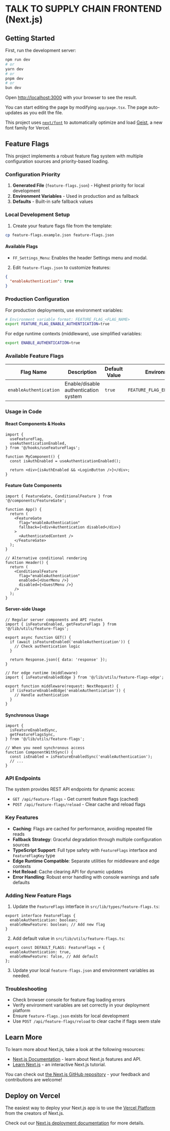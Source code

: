 # TALK TO SUPPLY CHAIN FRONTEND (Next.js)

## Getting Started

First, run the development server:

```bash
npm run dev
# or
yarn dev
# or
pnpm dev
# or
bun dev
```

Open [http://localhost:3000](http://localhost:3000) with your browser to see the result.

You can start editing the page by modifying `app/page.tsx`. The page auto-updates as you edit the file.

This project uses [`next/font`](https://nextjs.org/docs/app/building-your-application/optimizing/fonts) to automatically optimize and load [Geist](https://vercel.com/font), a new font family for Vercel.

## Feature Flags

This project implements a robust feature flag system with multiple configuration sources and priority-based loading.

### Configuration Priority

1. **Generated File** (`feature-flags.json`) - Highest priority for local development
2. **Environment Variables** - Used in production and as fallback
3. **Defaults** - Built-in safe fallback values

### Local Development Setup

1. Create your feature flags file from the template:

```bash
cp feature-flags.example.json feature-flags.json
```

#### Available Flags

- `FF_Settings_Menu`: Enables the header Settings menu and modal.

2. Edit `feature-flags.json` to customize features:

```json
{
  "enableAuthentication": true
}
```

### Production Configuration

For production deployments, use environment variables:

```bash
# Environment variable format: FEATURE_FLAG_<FLAG_NAME>
export FEATURE_FLAG_ENABLE_AUTHENTICATION=true
```

For edge runtime contexts (middleware), use simplified variables:

```bash
export ENABLE_AUTHENTICATION=true
```

### Available Feature Flags

| Flag Name              | Description                          | Default Value | Environment Variable                 |
| ---------------------- | ------------------------------------ | ------------- | ------------------------------------ |
| `enableAuthentication` | Enable/disable authentication system | `true`        | `FEATURE_FLAG_ENABLE_AUTHENTICATION` |

### Usage in Code

#### React Components & Hooks

```tsx
import {
  useFeatureFlag,
  useAuthenticationEnabled,
} from '@/hooks/useFeatureFlags';

function MyComponent() {
  const isAuthEnabled = useAuthenticationEnabled();

  return <div>{isAuthEnabled && <LoginButton />}</div>;
}
```

#### Feature Gate Components

```tsx
import { FeatureGate, ConditionalFeature } from '@/components/FeatureGate';

function App() {
  return (
    <FeatureGate
      flag="enableAuthentication"
      fallback={<div>Authentication disabled</div>}
    >
      <AuthenticatedContent />
    </FeatureGate>
  );
}

// Alternative conditional rendering
function Header() {
  return (
    <ConditionalFeature
      flag="enableAuthentication"
      enabled={<UserMenu />}
      disabled={<GuestMenu />}
    />
  );
}
```

#### Server-side Usage

```tsx
// Regular server components and API routes
import { isFeatureEnabled, getFeatureFlags } from '@/lib/utils/feature-flags';

export async function GET() {
  if (await isFeatureEnabled('enableAuthentication')) {
    // Check authentication logic
  }

  return Response.json({ data: 'response' });
}

// For edge runtime (middleware)
import { isFeatureEnabledEdge } from '@/lib/utils/feature-flags-edge';

export function middleware(request: NextRequest) {
  if (isFeatureEnabledEdge('enableAuthentication')) {
    // Handle authentication
  }
}
```

#### Synchronous Usage

```tsx
import {
  isFeatureEnabledSync,
  getFeatureFlagsSync,
} from '@/lib/utils/feature-flags';

// When you need synchronous access
function ComponentWithSync() {
  const isEnabled = isFeatureEnabledSync('enableAuthentication');
  // ...
}
```

### API Endpoints

The system provides REST API endpoints for dynamic access:

- `GET /api/feature-flags` - Get current feature flags (cached)
- `POST /api/feature-flags/reload` - Clear cache and reload flags

### Key Features

- **Caching**: Flags are cached for performance, avoiding repeated file reads
- **Fallback Strategy**: Graceful degradation through multiple configuration sources
- **TypeScript Support**: Full type safety with `FeatureFlags` interface and `FeatureFlagKey` type
- **Edge Runtime Compatible**: Separate utilities for middleware and edge contexts
- **Hot Reload**: Cache clearing API for dynamic updates
- **Error Handling**: Robust error handling with console warnings and safe defaults

### Adding New Feature Flags

1. Update the `FeatureFlags` interface in `src/lib/types/feature-flags.ts`:

```tsx
export interface FeatureFlags {
  enableAuthentication: boolean;
  enableNewFeature: boolean; // Add new flag
}
```

2. Add default value in `src/lib/utils/feature-flags.ts`:

```tsx
export const DEFAULT_FLAGS: FeatureFlags = {
  enableAuthentication: true,
  enableNewFeature: false, // Add default
};
```

3. Update your local `feature-flags.json` and environment variables as needed.

### Troubleshooting

- Check browser console for feature flag loading errors
- Verify environment variables are set correctly in your deployment platform
- Ensure `feature-flags.json` exists for local development
- Use `POST /api/feature-flags/reload` to clear cache if flags seem stale

## Learn More

To learn more about Next.js, take a look at the following resources:

- [Next.js Documentation](https://nextjs.org/docs) - learn about Next.js features and API.
- [Learn Next.js](https://nextjs.org/learn) - an interactive Next.js tutorial.

You can check out [the Next.js GitHub repository](https://github.com/vercel/next.js) - your feedback and contributions are welcome!

## Deploy on Vercel

The easiest way to deploy your Next.js app is to use the [Vercel Platform](https://vercel.com/new?utm_medium=default-template&filter=next.js&utm_source=create-next-app&utm_campaign=create-next-app-readme) from the creators of Next.js.

Check out our [Next.js deployment documentation](https://nextjs.org/docs/app/building-your-application/deploying) for more details.
